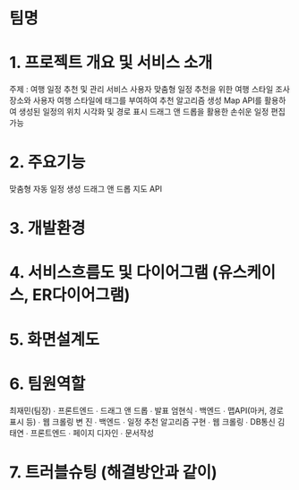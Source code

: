 # 팀명
# 1. 프로젝트 개요 및 서비스 소개
주제 : 여행 일정 추천 및 관리 서비스
사용자 맞춤형 일정 추천을 위한 여행 스타일 조사
장소와 사용자 여행 스타일에 태그를 부여하여 추천 알고리즘 생성
Map API를 활용하여 생성된 일정의 위치 시각화 및 경로 표시
드래그 앤 드롭을 활용한 손쉬운 일정 편집 가능
# 2. 주요기능
  맞춤형 자동 일정 생성
  드래그 앤 드롭
  지도 API
# 3. 개발환경
# 4. 서비스흐름도 및 다이어그램 (유스케이스, ER다이어그램)
# 5. 화면설계도
# 6. 팀원역할
  최재민(팀장)
  ∙ 프론트엔드
  ∙ 드래그 앤 드롭
  ∙ 발표
  엄현식
  ∙ 백엔드
  ∙ 맵API(마커, 경로 표시 등)
  ∙ 웹 크롤링
  변 진
  ∙ 백엔드
  ∙ 일정 추천 알고리즘 구현
  ∙ 웹 크롤링
  ∙ DB통신
  김태연
  ∙ 프론트엔드
  ∙ 페이지 디자인
  ∙ 문서작성
# 7. 트러블슈팅 (해결방안과 같이)
